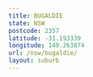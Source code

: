 ```yaml
---
title: BUGALDIE
state: NSW
postcode: 2357
latitude: -31.193339
longitude: 149.263874
url: /nsw/bugaldie/
layout: suburb
---
```

